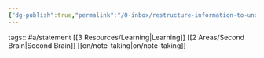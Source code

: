 ```yaml
---
{"dg-publish":true,"permalink":"/0-inbox/restructure-information-to-understand-it/","dgPassFrontmatter":true}
---
```


tags:: #a/statement [[3 Resources/Learning\|Learning]] [[2 Areas/Second Brain\|Second Brain]] [[on/note-taking\|on/note-taking]]